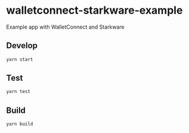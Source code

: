 # walletconnect-starkware-example

Example app with WalletConnect and Starkware

## Develop

```bash
yarn start
```

## Test

```bash
yarn test
```

## Build

```bash
yarn build
```
